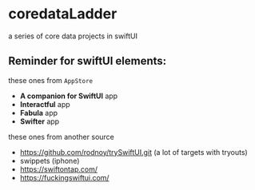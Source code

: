 # coredataLadder
a series of core data projects in swiftUI

## Reminder for swiftUI elements:
these ones from `AppStore`
- **A companion for SwiftUI** app
- **Interactful** app
- **Fabula** app
- **Swifter** app
  
these ones from another source
- https://github.com/rodnoy/trySwiftUI.git (a lot of targets with tryouts)
- swippets (iphone)
- https://swiftontap.com/
- https://fuckingswiftui.com/